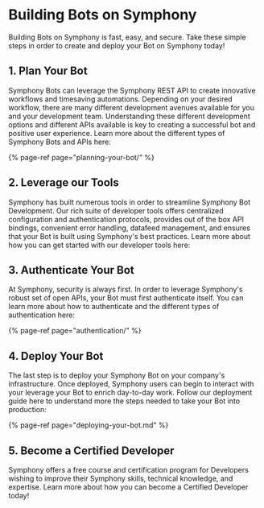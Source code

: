 # Building Bots on Symphony

Building Bots on Symphony is fast, easy, and secure.  Take these simple steps in order to create and deploy your Bot on Symphony today!

## 1. Plan Your Bot

Symphony Bots can leverage the Symphony REST API to create innovative workflows and timesaving automations. Depending on your desired workflow, there are many different development avenues available for you and your development team.  Understanding these different development options and different APIs available is key to creating a successful bot and positive user experience.  Learn more about the different types of Symphony Bots and APIs here:

{% page-ref page="planning-your-bot/" %}

## 2. Leverage our Tools

Symphony has built numerous tools in order to streamline Symphony Bot Development.  Our rich suite of developer tools offers centralized configuration and authentication protocols, provides out of the box API bindings, convenient error handling, datafeed management, and ensures that your Bot is built using Symphony's best practices.  Learn more about how you can get started with our developer tools here:

## 3.  Authenticate Your Bot

At Symphony, security is always first.  In order to leverage Symphony's robust set of open APIs, your Bot must first authenticate itself.  You can learn more about how to authenticate and the different types of authentication here:

{% page-ref page="authentication/" %}

## 4.  Deploy Your Bot

The last step is to deploy your Symphony Bot on your company's infrastructure. Once deployed, Symphony users can begin to interact with your leverage your Bot to enrich day-to-day work.  Follow our deployment guide here to understand more the steps needed to take your Bot into production: 

{% page-ref page="deploying-your-bot.md" %}

## 5.  Become a Certified Developer

Symphony offers a free course and certification program for Developers wishing to improve their Symphony skills, technical knowledge, and expertise.  Learn more about how you can become a Certified Developer today!



 

